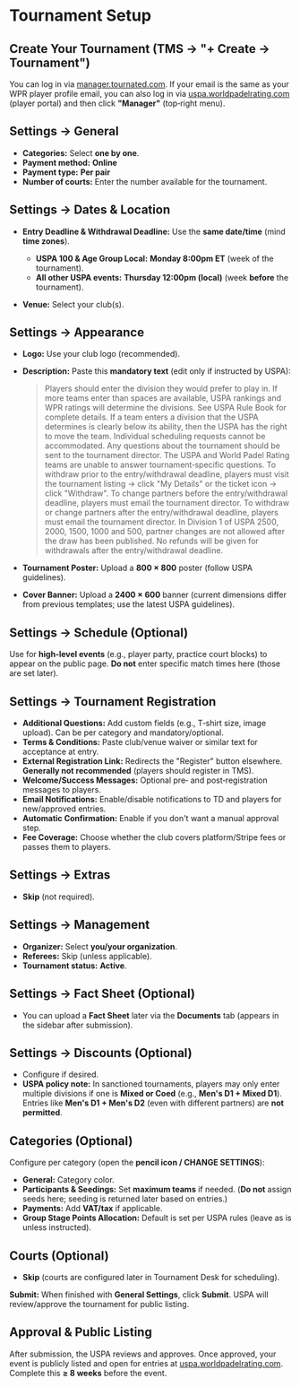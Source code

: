# Tournament Setup

## Create Your Tournament (TMS → "+ Create → Tournament")

You can log in via [manager.tournated.com](https://manager.tournated.com). If your email is the same as your WPR player profile email, you can also log in via [uspa.worldpadelrating.com](https://uspa.worldpadelrating.com) (player portal) and then click **"Manager"** (top‑right menu).

## Settings → General

* **Categories:** Select **one by one**.
* **Payment method:** **Online**
* **Payment type:** **Per pair**
* **Number of courts:** Enter the number available for the tournament.

## Settings → Dates & Location

* **Entry Deadline & Withdrawal Deadline:** Use the **same date/time** (mind **time zones**).

  * **USPA 100 & Age Group Local:** **Monday 8:00pm ET** (week of the tournament).
  * **All other USPA events:** **Thursday 12:00pm (local)** (week **before** the tournament).
* **Venue:** Select your club(s).

## Settings → Appearance

* **Logo:** Use your club logo (recommended).

* **Description:** Paste this **mandatory text** (edit only if instructed by USPA):

  > Players should enter the division they would prefer to play in. If more teams enter than spaces are available, USPA rankings and WPR ratings will determine the divisions. See USPA Rule Book for complete details. If a team enters a division that the USPA determines is clearly below its ability, then the USPA has the right to move the team. Individual scheduling requests cannot be accommodated. Any questions about the tournament should be sent to the tournament director. The USPA and World Padel Rating teams are unable to answer tournament‑specific questions. To withdraw prior to the entry/withdrawal deadline, players must visit the tournament listing → click "My Details" or the ticket icon → click "Withdraw". To change partners before the entry/withdrawal deadline, players must email the tournament director. To withdraw or change partners after the entry/withdrawal deadline, players must email the tournament director. In Division 1 of USPA 2500, 2000, 1500, 1000 and 500, partner changes are not allowed after the draw has been published. No refunds will be given for withdrawals after the entry/withdrawal deadline.

* **Tournament Poster:** Upload a **800 × 800** poster (follow USPA guidelines).

* **Cover Banner:** Upload a **2400 × 600** banner (current dimensions differ from previous templates; use the latest USPA guidelines).

## Settings → Schedule (Optional)

Use for **high‑level events** (e.g., player party, practice court blocks) to appear on the public page. **Do not** enter specific match times here (those are set later).

## Settings → Tournament Registration

* **Additional Questions:** Add custom fields (e.g., T‑shirt size, image upload). Can be per category and mandatory/optional.
* **Terms & Conditions:** Paste club/venue waiver or similar text for acceptance at entry.
* **External Registration Link:** Redirects the "Register" button elsewhere. **Generally not recommended** (players should register in TMS).
* **Welcome/Success Messages:** Optional pre‑ and post‑registration messages to players.
* **Email Notifications:** Enable/disable notifications to TD and players for new/approved entries.
* **Automatic Confirmation:** Enable if you don't want a manual approval step.
* **Fee Coverage:** Choose whether the club covers platform/Stripe fees or passes them to players.

## Settings → Extras

* **Skip** (not required).

## Settings → Management

* **Organizer:** Select **you/your organization**.
* **Referees:** Skip (unless applicable).
* **Tournament status:** **Active**.

## Settings → Fact Sheet (Optional)

* You can upload a **Fact Sheet** later via the **Documents** tab (appears in the sidebar after submission).

## Settings → Discounts (Optional)

* Configure if desired.
* **USPA policy note:** In sanctioned tournaments, players may only enter multiple divisions if one is **Mixed or Coed** (e.g., **Men's D1 + Mixed D1**). Entries like **Men's D1 + Men's D2** (even with different partners) are **not permitted**.

## Categories (Optional)

Configure per category (open the **pencil icon / CHANGE SETTINGS**):

* **General:** Category color.
* **Participants & Seedings:** Set **maximum teams** if needed. (**Do not** assign seeds here; seeding is returned later based on entries.)
* **Payments:** Add **VAT/tax** if applicable.
* **Group Stage Points Allocation:** Default is set per USPA rules (leave as is unless instructed).

## Courts (Optional)

* **Skip** (courts are configured later in Tournament Desk for scheduling).

**Submit:** When finished with **General Settings**, click **Submit**. USPA will review/approve the tournament for public listing.

## Approval & Public Listing

After submission, the USPA reviews and approves. Once approved, your event is publicly listed and open for entries at [uspa.worldpadelrating.com](https://uspa.worldpadelrating.com). Complete this **≥ 8 weeks** before the event.
